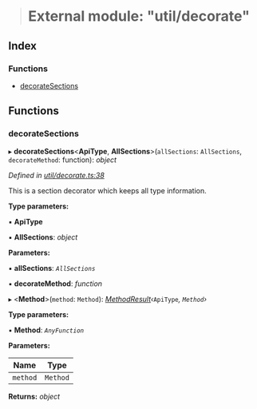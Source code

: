 > # External module: "util/decorate"

## Index

### Functions

* [decorateSections](_util_decorate_.md#decoratesections)

## Functions

###  decorateSections

▸ **decorateSections**<**ApiType**, **AllSections**>(`allSections`: `AllSections`, `decorateMethod`: function): *object*

*Defined in [util/decorate.ts:38](https://github.com/polkadot-js/api/blob/b2102d9/packages/api/src/util/decorate.ts#L38)*

This is a section decorator which keeps all type information.

**Type parameters:**

▪ **ApiType**

▪ **AllSections**: *object*

**Parameters:**

▪ **allSections**: *`AllSections`*

▪ **decorateMethod**: *function*

▸ <**Method**>(`method`: `Method`): *[MethodResult](_types_.md#methodresult)‹*`ApiType`*, *`Method`*›*

**Type parameters:**

▪ **Method**: *`AnyFunction`*

**Parameters:**

Name | Type |
------ | ------ |
`method` | `Method` |

**Returns:** *object*